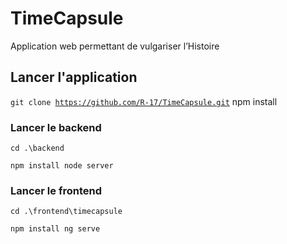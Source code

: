# TimeCapsule
Application web permettant de vulgariser l’Histoire
## Lancer l'application
<code>git clone https://github.com/R-17/TimeCapsule.git</code>
npm install</code>
### Lancer le backend
<code>cd .\backend\
npm install
node server</code>
### Lancer le frontend
<code>cd .\frontend\timecapsule\
npm install
ng serve</code>
